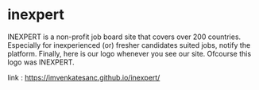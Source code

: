 # inexpert
INEXPERT is a non-profit job board site that covers over 200 countries. Especially for inexperienced (or) fresher candidates suited jobs, notify the platform. Finally, here is our logo whenever you see our site. Ofcourse this logo was INEXPERT.

link : https://imvenkatesanc.github.io/inexpert/
